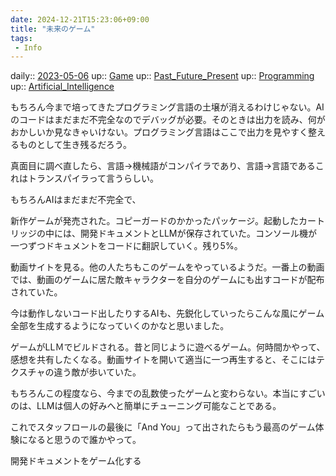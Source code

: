 ```yaml
---
date: 2024-12-21T15:23:06+09:00
title: "未来のゲーム"
tags:
 - Info
---
```


daily:: [2023-05-06](/Daily_Note/2023-05-06.md)
up:: [Game](../Bar/Novel/Topics/Game.md)
up:: [Past_Future_Present](../Bar/Novel/Topics/Past_Future_Present.md)
up:: [Programming](../Bar/Program/Programming.md)
up:: [Artificial_Intelligence](../Bar/Novel/Topics/Artificial_Intelligence.md)

もちろん今まで培ってきたプログラミング言語の土壌が消えるわけじゃない。AIのコードはまだまだ不完全なのでデバッグが必要。そのときは出力を読み、何がおかしいか見なきゃいけない。プログラミング言語はここで出力を見やすく整えるものとして生き残るだろう。

真面目に調べ直したら、言語→機械語がコンパイラであり、言語→言語であるこれはトランスパイラって言うらしい。

もちろんAIはまだまだ不完全で、

新作ゲームが発売された。コピーガードのかかったパッケージ。起動したカートリッジの中には、開発ドキュメントとLLMが保存されていた。コンソール機が一つずつドキュメントをコードに翻訳していく。残り5%。

動画サイトを見る。他の人たちもこのゲームをやっているようだ。一番上の動画では、動画のゲームに居た敵キャラクターを自分のゲームにも出すコードが配布されていた。

今は動作しないコード出したりするAIも、先鋭化していったらこんな風にゲーム全部を生成するようになっていくのかなと思いました。

ゲームがLLＭでビルドされる。昔と同じように遊べるゲーム。何時間かやって、感想を共有したくなる。動画サイトを開いて適当に一つ再生すると、そこにはテクスチャの違う敵が歩いていた。

もちろんこの程度なら、今までの乱数使ったゲームと変わらない。本当にすごいのは、LLMは個人の好みへと簡単にチューニング可能なことである。

これでスタッフロールの最後に「And You」って出されたらもう最高のゲーム体験になると思うので誰かやって。


開発ドキュメントをゲーム化する